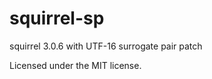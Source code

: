 squirrel-sp
===========

squirrel 3.0.6 with UTF-16 surrogate pair patch

Licensed under the MIT license.
